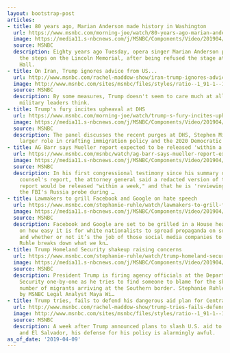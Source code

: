 ```yaml
---
layout: bootstrap-post
articles:
- title: 80 years ago, Marian Anderson made history in Washington
  url: https://www.msnbc.com/morning-joe/watch/80-years-ago-marian-anderson-made-history-in-washington-1483299395925
  image: https://media11.s-nbcnews.com/j/MSNBC/Components/Video/201904/n_mj_marian_190409_1920x1080.nbcnews-fp-1200-630.jpg
  source: MSNBC
  description: Eighty years ago Tuesday, opera singer Marian Anderson performed on
    the steps on the Lincoln Memorial, after being refused the stage at Constitution
    Hall.
- title: On Iran, Trump ignores advice from US...
  url: http://www.msnbc.com/rachel-maddow-show/iran-trump-ignores-advice-us-military-leaders-again
  image: http://www.msnbc.com/sites/msnbc/files/styles/ratio--1_91-1--1200x630/public/180817-trump-parade-dh-1318_38b1b84d93d98b45d4205dc8ac1f0d8f.fit-2000w_0.jpg?itok=JKgO9byU
  source: MSNBC
  description: By some measures, Trump doesn't seem to care much at all about U.S.
    military leaders think.
- title: Trump's fury incites upheaval at DHS
  url: https://www.msnbc.com/morning-joe/watch/trump-s-fury-incites-upheaval-at-dhs-1483271235973
  image: https://media11.s-nbcnews.com/j/MSNBC/Components/Video/201904/n_mj_carol_190409_1920x1080.nbcnews-fp-1200-630.jpg
  source: MSNBC
  description: The panel discusses the recent purges at DHS, Stephen Miller's seemingly
    larger role in crafting immigration policy and the 2020 Democratic field.
- title: AG Barr says Mueller report expected to be released 'within a week'
  url: https://www.msnbc.com/msnbc/watch/ag-barr-says-mueller-report-expected-to-be-released-within-a-week-1483271235914
  image: https://media11.s-nbcnews.com/j/MSNBC/Components/Video/201904/n_msnbc_barr_190409_1920x1080.nbcnews-fp-1200-630.jpg
  source: MSNBC
  description: In his first congressional testimony since his summary of the special
    counsel's report, the attorney general said a redacted version of the Mueller
    report would be released "within a week," and that he is 'reviewing the conduct'
    the FBI's Russia probe during …
- title: Lawmakers to grill Facebook and Google on hate speech
  url: https://www.msnbc.com/stephanie-ruhle/watch/lawmakers-to-grill-facebook-and-google-on-hate-speech-1483261507599
  image: https://media11.s-nbcnews.com/j/MSNBC/Components/Video/201904/n_ruhle_mpp_190409_1920x1080.nbcnews-fp-1200-630.jpg
  source: MSNBC
  description: Facebook and Google are set to be grilled in a House hearing today
    on how easy it is for white nationalists to spread propaganda on social media
    and whether or not it’s the job of those social media companies to stop it. Stephanie
    Ruhle breaks down what we kn…
- title: Trump Homeland Security shakeup raising concerns
  url: https://www.msnbc.com/stephanie-ruhle/watch/trump-homeland-security-shakeup-raising-concerns-1483256387765
  image: https://media11.s-nbcnews.com/j/MSNBC/Components/Video/201904/n_ruhle_a5_190409_1920x1080.nbcnews-fp-1200-630.jpg
  source: MSNBC
  description: President Trump is firing agency officials at the Department of Homeland
    Security one-by-one as he tries to find someone to blame for the skyrocketing
    number of migrants arriving at the Southern border. Stephanie Ruhle is joined
    by MSNBC Legal Analyst Maya Wi…
- title: Trump tries, fails to defend his dangerous aid plan for Central America
  url: http://www.msnbc.com/rachel-maddow-show/trump-tries-fails-defend-his-dangerous-aid-plan-central-america
  image: http://www.msnbc.com/sites/msnbc/files/styles/ratio--1_91-1--1200x630/public/articles/ap976086248412.jpg?itok=ikmIb3sW
  source: MSNBC
  description: A week after Trump announced plans to slash U.S. aid to Honduras, Guatemala,
    and El Salvador, his defense for his policy is alarmingly awful.
as_of_date: '2019-04-09'
---
```


